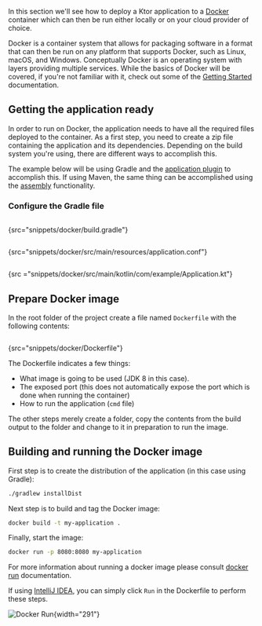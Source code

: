 [//]: # (title: Docker)

<microformat>
<var name="example_name" value="docker"/>
<include src="lib.md" include-id="download_example"/>
</microformat>

In this section we'll see how to deploy a Ktor application to a [Docker](https://www.docker.com) container which can then be run either locally or on
your cloud provider of choice.

Docker is a container system that allows for packaging software in a format that can then be run on any
platform that supports Docker, such as Linux, macOS, and Windows. Conceptually Docker is an operating system with
layers providing multiple services. While the basics of Docker will be covered, if you're not familiar with it, check out some of the 
[Getting Started](https://docs.docker.com/get-started/) documentation. 

## Getting the application ready

In order to run on Docker, the application needs to have all the required files deployed to the container. As a first step,
you need to create a zip file containing the application and its dependencies. Depending on the build system you're using,
there are different ways to accomplish this. 

The example below will be using Gradle and the [application plugin](https://docs.gradle.org/current/userguide/application_plugin.html) to accomplish this. If using Maven, the same thing
can be accomplished using the [assembly](http://maven.apache.org/guides/mini/guide-assemblies.html) functionality. 

### Configure the Gradle file


<tabs>

<tab title="Gradle">

```groovy
```
{src="snippets/docker/build.gradle"}

</tab>

<tab title="application.conf">

```groovy
```
{src="snippets/docker/src/main/resources/application.conf"}

</tab>

<tab title="Application.kt">

```kotlin
```
{src ="snippets/docker/src/main/kotlin/com/example/Application.kt"}

</tab>

</tabs>


## Prepare Docker image

In the root folder of the project create a file named `Dockerfile` with the following contents:

```dockerfile
```
{src="snippets/docker/Dockerfile"}


The Dockerfile indicates a few things:

* What image is going to be used (JDK 8 in this case).
* The exposed port (this does not automatically expose the port which is done when running the container)
* How to run the application (`cmd` file)

The other steps merely create a folder, copy the contents from the build output to the folder and change to it in preparation
to run the image.

## Building and running the Docker image

First step is to create the distribution of the application (in this case using Gradle):

```bash
./gradlew installDist
```

Next step is to build and tag the Docker image:

```bash
docker build -t my-application .
```

Finally, start the image:

```bash
docker run -p 8080:8080 my-application
```

For more information about running a docker image please consult [docker run](https://docs.docker.com/engine/reference/run) 
documentation.

If using [IntelliJ IDEA](https://www.jetbrains.com/idea), you can simply click `Run` in the Dockerfile
to perform these steps.

![Docker Run](run-docker.png){width="291"}
